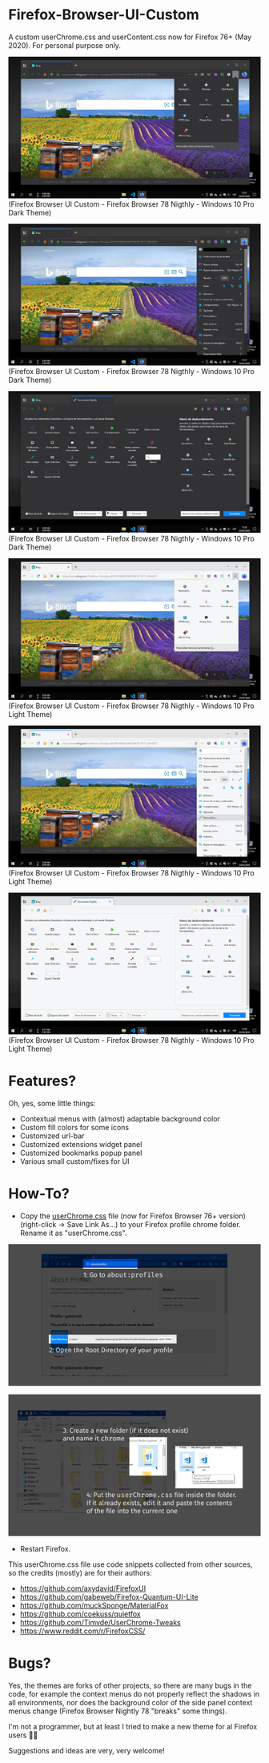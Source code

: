 # Firefox-Browser-UI-Custom

A custom userChrome.css and userContent.css now for Firefox 76+ (May 2020). For personal purpose only.

![Screenshot](Firefox-Browser_UI_Custom-01.png)
(Firefox Browser UI Custom - Firefox Browser 78 Nigthly - Windows 10 Pro Dark Theme)


![Screenshot](Firefox-Browser_UI_Custom-02.png)
(Firefox Browser UI Custom - Firefox Browser 78 Nigthly - Windows 10 Pro Dark Theme)

![Screenshot](Firefox-Browser_UI_Custom-03.png)
(Firefox Browser UI Custom - Firefox Browser 78 Nigthly - Windows 10 Pro Dark Theme)

![Screenshot](Firefox-Browser_UI_Custom-04.png)
(Firefox Browser UI Custom - Firefox Browser 78 Nigthly - Windows 10 Pro Light Theme)

![Screenshot](Firefox-Browser_UI_Custom-05.png)
(Firefox Browser UI Custom - Firefox Browser 78 Nigthly - Windows 10 Pro Light Theme)

![Screenshot](Firefox-Browser_UI_Custom-06.png)
(Firefox Browser UI Custom - Firefox Browser 78 Nigthly - Windows 10 Pro Light Theme)

# Features?

Oh, yes, some little things:

* Contextual menus with (almost) adaptable background color
* Custom fill colors for some icons
* Customized url-bar
* Customized extensions widget panel
* Customized bookmarks popup panel
* Various small custom/fixes for UI


# How-To?

- Copy the [userChrome.css](https://github.com/gabeweb/Firefox-Browser-UI-Custom/blob/master/userChrome.css) file (now for Firefox Browser 76+ version) (right-click -> Save Link As...) to your Firefox profile chrome folder. Rename it as "userChrome.css".

![Screenshot](https://github.com/gabeweb/Firefox-Quantum-UI-Lite/blob/master/firefox-quantum-ui_lite_how-to_01.png)

![Screenshot](https://github.com/gabeweb/Firefox-Quantum-UI-Lite/blob/master/firefox-quantum-ui_lite_how-to_02.png)

- Restart Firefox.


This userChrome.css file use code snippets collected from other sources, so the credits (mostly) are for their authors:

* https://github.com/axydavid/FirefoxUI
* https://github.com/gabeweb/Firefox-Quantum-UI-Lite
* https://github.com/muckSponge/MaterialFox
* https://github.com/coekuss/quietfox
* https://github.com/Timvde/UserChrome-Tweaks
* https://www.reddit.com/r/FirefoxCSS/


# Bugs?

Yes, the themes are forks of other projects, so there are many bugs in the code, for example the context menus do not properly reflect the shadows in all environments, nor does the background color of the side panel context menus change (Firefox Browser Nightly 78 "breaks" some things).

I'm not a programmer, but at least I tried to make a new theme for al Firefox users 🤘🏻


Suggestions and ideas are very, very welcome!
